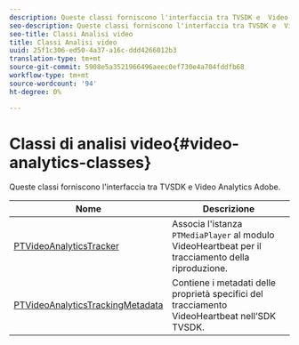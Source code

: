 ```yaml
---
description: Queste classi forniscono l'interfaccia tra TVSDK e  Video Analytics Adobe.
seo-description: Queste classi forniscono l'interfaccia tra TVSDK e  Video Analytics Adobe.
seo-title: Classi Analisi video
title: Classi Analisi video
uuid: 25f1c306-ed50-4a37-a16c-ddd4266012b3
translation-type: tm+mt
source-git-commit: 5908e5a3521966496aeec0ef730e4a704fddfb68
workflow-type: tm+mt
source-wordcount: '94'
ht-degree: 0%

---
```



# Classi di analisi video{#video-analytics-classes}

Queste classi forniscono l&#39;interfaccia tra TVSDK e  Video Analytics Adobe.

| Nome | Descrizione |
|---|---|
| [PTVideoAnalyticsTracker](https://help.adobe.com/en_US/primetime/api/psdk/vhl_tvsdk_ios/Classes/PTVideoAnalyticsTracker.html) | Associa l&#39;istanza `PTMediaPlayer` al modulo VideoHeartbeat per il tracciamento della riproduzione. |
| [PTVideoAnalyticsTrackingMetadata](https://help.adobe.com/en_US/primetime/api/psdk/vhl_tvsdk_ios/Classes/PTVideoAnalyticsTrackingMetadata.html) | Contiene i metadati delle proprietà specifici del tracciamento VideoHeartbeat nell’SDK TVSDK. |